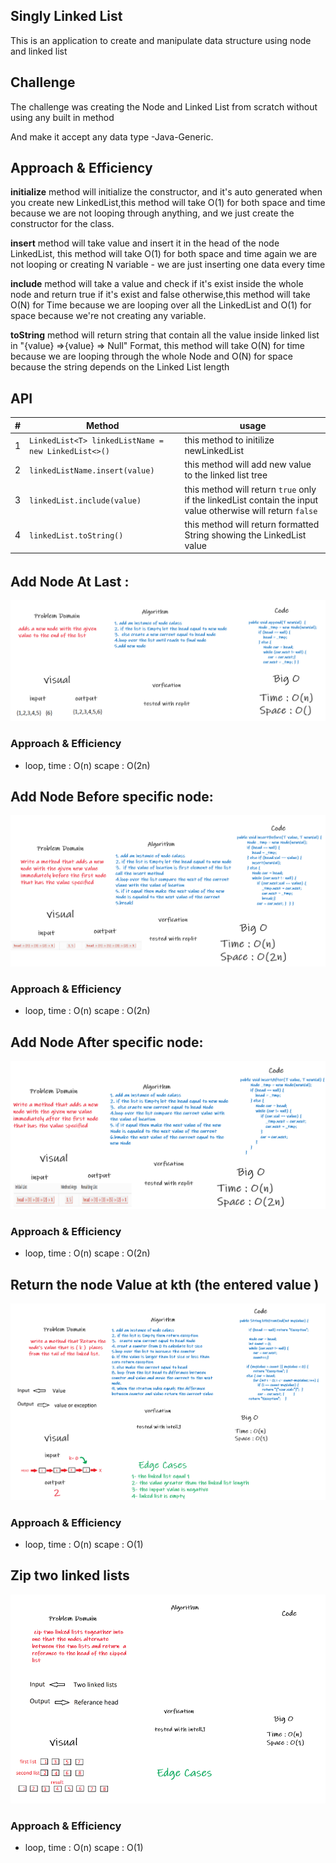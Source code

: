 ## Singly Linked List

This is an application to create and manipulate data structure using node and linked list

## Challenge

The challenge was creating the Node and Linked List from scratch without using any built in method

And make it accept any data type -Java-Generic.

## Approach & Efficiency

**initialize** method will initialize the constructor, and it's auto generated when you create new
LinkedList,this method will take O(1) for both space and time because we are not looping through anything, and we just
create the constructor for the class.

**insert** method will take value and insert it in the head of the node LinkedList, this method will take O(1)
for both space and time again we are not looping or creating N variable - we are just inserting one data every time

 **include** method will take a value and check if it's exist inside the whole node and return true if it's exist
and false otherwise,this method will take O(N) for Time because we are looping over all the LinkedList and O(1) for
space because we're not creating any variable.

 **toString** method will return string that contain all the value inside linked list in "{value} =>{value} =>
Null" Format, this method will take O(N) for time because we are looping through the whole Node and O(N) for space
because the string depends on the Linked List length

## API

| #  | Method | usage |
| ----------- | ----------- | -----------|
| 1      | `LinkedList<T> linkedListName = new LinkedList<>()`       |this method to initilize newLinkedList
| 2 | `linkedListName.insert(value)` |this method will add new value to the linked list tree|
|3| `linkedList.include(value)`|this method will return `true` only if the linkedList contain the input value otherwise will return `false`|
|4| `linkedList.toString()`| this method will return formatted String showing the LinkedList value|

######

##  Add Node At Last :
![Add Node At Last](CC6-1.png)
### Approach & Efficiency
* loop, time : O(n) scape : O(2n)

## Add Node Before specific node:
![Add Node At Last](CC6-2.png)
### Approach & Efficiency
* loop, time : O(n) scape : O(2n)
## Add Node After specific node:
![Add Node At Last](CC6-3.png)
### Approach & Efficiency
* loop, time : O(n) scape : O(2n)

## Return the node Value at kth (the entered value )
![Add Node At Last](CC7.png)

### Approach & Efficiency
* loop, time : O(n) scape : O(1)

## Zip two linked lists
![Zip two linked lists](CC8.png)

### Approach & Efficiency
* loop, time : O(n) scape : O(1)
